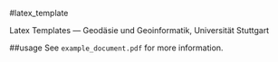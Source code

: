 #latex_template

Latex Templates — Geodäsie und Geoinformatik, Universität Stuttgart

##usage
See `example_document.pdf` for more information.
